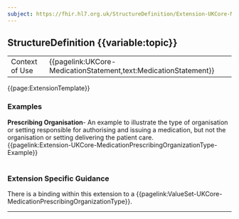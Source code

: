 ```yaml
---
subject: https://fhir.hl7.org.uk/StructureDefinition/Extension-UKCore-MedicationPrescribingOrganizationType
---
```

## StructureDefinition {{variable:topic}}

<table id="addToTranspose">
<tr><td>Context of Use</td>
<td>{{pagelink:UKCore-MedicationStatement,text:MedicationStatement}}</td>
</tr>
</table>

{{page:ExtensionTemplate}}

<div id="Examples" class="tabcontent">
  <h3>Examples</h3>
  <b>Prescribing Organisation</b>- An example to illustrate the type of organisation or setting responsible for authorising and issuing a medication, but not the organisation or setting delivering the patient care.<br>
  {{pagelink:Extension-UKCore-MedicationPrescribingOrganizationType-Example}}
  <br><br>
</div>

<h3 id="guidance-medicationprescribingorganizationtype">Extension Specific Guidance</h3>

There is a binding within this extension to a {{pagelink:ValueSet-UKCore-MedicationPrescribingOrganizationType}}.

---